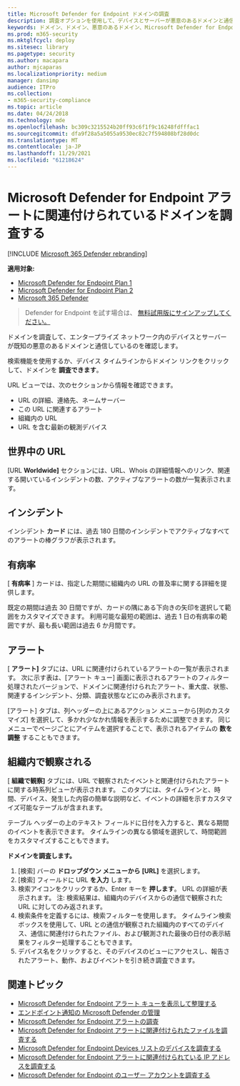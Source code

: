 ```yaml
---
title: Microsoft Defender for Endpoint ドメインの調査
description: 調査オプションを使用して、デバイスとサーバーが悪意のあるドメインと通信しているのを確認します。
keywords: ドメイン、ドメイン、悪意のあるドメイン、Microsoft Defender for Endpoint、アラート、URL を調査する
ms.prod: m365-security
ms.mktglfcycl: deploy
ms.sitesec: library
ms.pagetype: security
ms.author: macapara
author: mjcaparas
ms.localizationpriority: medium
manager: dansimp
audience: ITPro
ms.collection:
- m365-security-compliance
ms.topic: article
ms.date: 04/24/2018
ms.technology: mde
ms.openlocfilehash: bc309c3215524b20ff93c6f1f9c16248fdfffac1
ms.sourcegitcommit: dfa9f28a5a5055a9530ec82c7f594808bf28d0dc
ms.translationtype: MT
ms.contentlocale: ja-JP
ms.lasthandoff: 11/29/2021
ms.locfileid: "61218624"
---
```

# <a name="investigate-a-domain-associated-with-a-microsoft-defender-for-endpoint-alert"></a>Microsoft Defender for Endpoint アラートに関連付けられているドメインを調査する

[!INCLUDE [Microsoft 365 Defender rebranding](../../includes/microsoft-defender.md)]


**適用対象:**
- [Microsoft Defender for Endpoint Plan 1](https://go.microsoft.com/fwlink/p/?linkid=2154037)
- [Microsoft Defender for Endpoint Plan 2](https://go.microsoft.com/fwlink/p/?linkid=2154037)
- [Microsoft 365 Defender](https://go.microsoft.com/fwlink/?linkid=2118804)

> Defender for Endpoint を試す場合は、 [無料試用版にサインアップしてください。](https://signup.microsoft.com/create-account/signup?products=7f379fee-c4f9-4278-b0a1-e4c8c2fcdf7e&ru=https://aka.ms/MDEp2OpenTrial?ocid=docs-wdatp-investigatedomain-abovefoldlink)

ドメインを調査して、エンタープライズ ネットワーク内のデバイスとサーバーが既知の悪意のあるドメインと通信しているのを確認します。

検索機能を使用するか、デバイス タイムラインからドメイン リンクをクリックして、ドメインを **調査できます**。

URL ビューでは、次のセクションから情報を確認できます。

- URL の詳細、連絡先、ネームサーバー
- この URL に関連するアラート 
- 組織内の URL
- URL を含む最新の観測デバイス

## <a name="url-worldwide"></a>世界中の URL

[URL **Worldwide]** セクションには、URL、Whois の詳細情報へのリンク、関連する開いているインシデントの数、アクティブなアラートの数が一覧表示されます。

## <a name="incident"></a>インシデント

インシデント **カード** には、過去 180 日間のインシデントでアクティブなすべてのアラートの棒グラフが表示されます。

## <a name="prevalence"></a>有病率

[ **有病率** ] カードは、指定した期間に組織内の URL の普及率に関する詳細を提供します。

既定の期間は過去 30 日間ですが、カードの隅にある下向きの矢印を選択して範囲をカスタマイズできます。 利用可能な最短の範囲は、過去 1 日の有病率の範囲ですが、最も長い範囲は過去 6 か月間です。

## <a name="alerts"></a>アラート

[ **アラート]** タブには、URL に関連付けられているアラートの一覧が表示されます。 次に示す表は、[アラート キュー] 画面に表示されるアラートのフィルター処理されたバージョンで、ドメインに関連付けられたアラート、重大度、状態、関連するインシデント、分類、調査状態などにのみ表示されます。

[アラート] タブは、列ヘッダーの上にあるアクション メニューから[列のカスタマイズ] を選択して、多かれ少なかれ情報を表示するために調整できます。 同じメニューでページごとにアイテムを選択することで、表示されるアイテムの **数を調整** することもできます。

## <a name="observed-in-organization"></a>組織内で観察される

[ **組織で観察]** タブには、URL で観察されたイベントと関連付けられたアラートに関する時系列ビューが表示されます。 このタブには、タイムラインと、時間、デバイス、発生した内容の簡単な説明など、イベントの詳細を示すカスタマイズ可能なテーブルが含まれます。 

テーブル ヘッダーの上のテキスト フィールドに日付を入力すると、異なる期間のイベントを表示できます。 タイムラインの異なる領域を選択して、時間範囲をカスタマイズすることもできます。

**ドメインを調査します。**

1. [検索] バーの **ドロップダウン メニューから** **[URL]** を選択します。
2. [検索] フィールドに URL **を入力** します。
3. 検索アイコンをクリックするか、Enter キーを **押します**。 URL の詳細が表示されます。 注: 検索結果は、組織内のデバイスからの通信で観察された URL に対してのみ返されます。
4. 検索条件を定義するには、検索フィルターを使用します。 タイムライン検索ボックスを使用して、URL との通信が観察された組織内のすべてのデバイス、通信に関連付けられたファイル、および観測された最後の日付の表示結果をフィルター処理することもできます。
5. デバイス名をクリックすると、そのデバイスのビューにアクセスし、報告されたアラート、動作、およびイベントを引き続き調査できます。

## <a name="related-topics"></a>関連トピック
- [Microsoft Defender for Endpoint アラート キューを表示して整理する](alerts-queue.md)
- [エンドポイント通知の Microsoft Defender の管理](manage-alerts.md)
- [Microsoft Defender for Endpoint アラートの調査](investigate-alerts.md)
- [Microsoft Defender for Endpoint アラートに関連付けられたファイルを調査する](investigate-files.md)
- [Microsoft Defender for Endpoint Devices リストのデバイスを調査する](investigate-machines.md)
- [Microsoft Defender for Endpoint アラートに関連付けられている IP アドレスを調査する](investigate-ip.md)
- [Microsoft Defender for Endpoint のユーザー アカウントを調査する](investigate-user.md)
